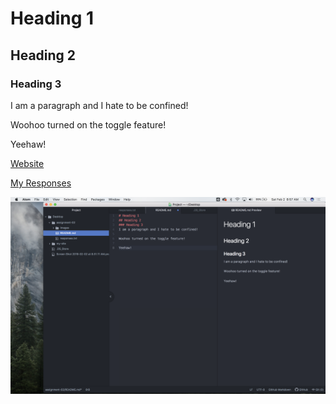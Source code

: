 # Heading 1
## Heading 2
### Heading 3
I am a paragraph and I hate to be confined!

Woohoo turned on the toggle feature!

Yeehaw!

[Website](https://cupofjo.com/)

[My Responses](./responses.txt)

![My Screenshot](./images/screenshot.png)
